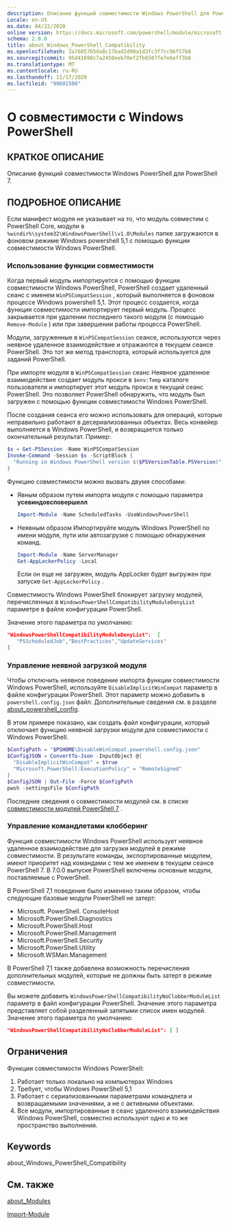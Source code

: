 ```yaml
---
description: Описание функций совместимости Windows PowerShell для PowerShell 7.
Locale: en-US
ms.date: 04/22/2020
online version: https://docs.microsoft.com/powershell/module/microsoft.powershell.core/about/about_windows_powershell_compatibility?view=powershell-7.2&WT.mc_id=ps-gethelp
schema: 2.0.0
title: about_Windows_PowerShell_Compatibility
ms.openlocfilehash: 3a7605765da8c17bad2d98a1d3fc3f7cc96f57b8
ms.sourcegitcommit: 95d41698c7a2450eeb70ef2fb6507fe7e6eff3b6
ms.translationtype: MT
ms.contentlocale: ru-RU
ms.lasthandoff: 11/17/2020
ms.locfileid: "99601500"
---
```

# <a name="about-windows-powershell-compatibility"></a>О совместимости с Windows PowerShell

## <a name="short-description"></a>КРАТКОЕ ОПИСАНИЕ

Описание функций совместимости Windows PowerShell для PowerShell 7.

## <a name="long-description"></a>ПОДРОБНОЕ ОПИСАНИЕ

Если манифест модуля не указывает на то, что модуль совместим с PowerShell Core, модули в `%windir%\system32\WindowsPowerShell\v1.0\Modules` папке загружаются в фоновом режиме Windows powershell 5,1 с помощью функции совместимости Windows PowerShell.

### <a name="using-the-compatibility-feature"></a>Использование функции совместимости

Когда первый модуль импортируется с помощью функции совместимости Windows PowerShell, PowerShell создает удаленный сеанс с именем `WinPSCompatSession` , который выполняется в фоновом процессе Windows powershell 5,1. Этот процесс создается, когда функция совместимости импортирует первый модуль. Процесс закрывается при удалении последнего такого модуля (с помощью `Remove-Module` ) или при завершении работы процесса PowerShell.

Модули, загруженные в `WinPSCompatSession` сеансе, используются через неявное удаленное взаимодействие и отражаются в текущем сеансе PowerShell. Это тот же метод транспорта, который используется для заданий PowerShell.

При импорте модуля в `WinPSCompatSession` сеанс Неявное удаленное взаимодействие создает модуль прокси в `$env:Temp` каталоге пользователя и импортирует этот модуль прокси в текущий сеанс PowerShell. Это позволяет PowerShell обнаружить, что модуль был загружен с помощью функции совместимости Windows PowerShell.

После создания сеанса его можно использовать для операций, которые неправильно работают в десериализованных объектах. Весь конвейер выполняется в Windows PowerShell, и возвращается только окончательный результат. Пример:

```powershell
$s = Get-PSSession -Name WinPSCompatSession
Invoke-Command -Session $s -ScriptBlock {
  "Running in Windows PowerShell version $($PSVersionTable.PSVersion)"
}
```

Функцию совместимости можно вызвать двумя способами:

- Явным образом путем импорта модуля с помощью параметра **усевиндовсповершелл**

   ```powershell
   Import-Module -Name ScheduledTasks -UseWindowsPowerShell
   ```

- Неявным образом Импортируйте модуль Windows PowerShell по имени модуля, пути или автозагрузке с помощью обнаружения команд.

   ```powershell
   Import-Module -Name ServerManager
   Get-AppLockerPolicy -Local
   ```

   Если он еще не загружен, модуль AppLocker будет выгружен при запуске  `Get-AppLockerPolicy` .

Совместимость Windows PowerShell блокирует загрузку модулей, перечисленных в `WindowsPowerShellCompatibilityModuleDenyList` параметре в файле конфигурации PowerShell.

Значение этого параметра по умолчанию:

```json
"WindowsPowerShellCompatibilityModuleDenyList":  [
   "PSScheduledJob","BestPractices","UpdateServices"
]
```

### <a name="managing-implicit-module-loading"></a>Управление неявной загрузкой модуля

Чтобы отключить неявное поведение импорта функции совместимости Windows PowerShell, используйте `DisableImplicitWinCompat` параметр в файле конфигурации PowerShell. Этот параметр можно добавить в `powershell.config.json` файл. Дополнительные сведения см. в разделе [about_powershell_config](about_powershell_config.md).

В этом примере показано, как создать файл конфигурации, который отключает функцию неявной загрузки модуля для совместимости с Windows PowerShell.

```powershell
$ConfigPath = "$PSHOME\DisableWinCompat.powershell.config.json"
$ConfigJSON = ConvertTo-Json -InputObject @{
  "DisableImplicitWinCompat" = $true
  "Microsoft.PowerShell:ExecutionPolicy" = "RemoteSigned"
}
$ConfigJSON | Out-File -Force $ConfigPath
pwsh -settingsFile $ConfigPath
```

Последние сведения о совместимости модулей см. в списке [совместимости модулей PowerShell 7](https://aka.ms/PSModuleCompat) .

### <a name="managing-cmdlet-clobbering"></a>Управление командлетами клобберинг

Функция совместимости Windows PowerShell использует неявное удаленное взаимодействие для загрузки модулей в режиме совместимости. В результате команды, экспортированные модулем, имеют приоритет над командами с тем же именем в текущем сеансе PowerShell 7. В 7.0.0 выпуске PowerShell включены основные модули, поставляемые с PowerShell.

В PowerShell 7,1 поведение было изменено таким образом, чтобы следующие базовые модули PowerShell не затерт:

- Microsoft. PowerShell. ConsoleHost
- Microsoft.PowerShell.Diagnostics
- Microsoft.PowerShell.Host
- Microsoft.PowerShell.Management
- Microsoft.PowerShell.Security
- Microsoft.PowerShell.Utility
- Microsoft.WSMan.Management

В PowerShell 7,1 также добавлена возможность перечисления дополнительных модулей, которые не должны быть затерт в режиме совместимости.

Вы можете добавить `WindowsPowerShellCompatibilityNoClobberModuleList` параметр в файл конфигурации PowerShell. Значение этого параметра представляет собой разделенный запятыми список имен модулей. Значение этого параметра по умолчанию:

```json
"WindowsPowerShellCompatibilityNoClobberModuleList": [ ]
```

## <a name="limitations"></a>Ограничения

Функции совместимости Windows PowerShell:

1. Работает только локально на компьютерах Windows
1. Требует, чтобы Windows PowerShell 5,1
1. Работает с сериализованными параметрами командлета и возвращаемыми значениями, а не с активными объектами.
1. Все модули, импортированные в сеанс удаленного взаимодействия Windows PowerShell, совместно используют одно и то же пространство выполнения.

## <a name="keywords"></a>Keywords

about_Windows_PowerShell_Compatibility

## <a name="see-also"></a>См. также

[about_Modules](about_Modules.md)

[Import-Module](xref:Microsoft.PowerShell.Core.Import-Module)

